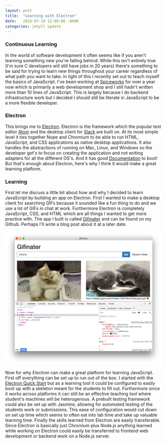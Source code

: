 ```yaml
---
layout: post
title:  "Learning with Electron"
date:   2016-07-10 12:00:00 -0600
categories: jekyll update
---
```


### Continuous Learning

In the world of software development it often seems like if you aren't learning
something new you're falling behind.
While this isn't entirely true (I'm sure C developers will still have jobs in 20
years) there's something to be said for trying to learn new things throughout
your career regardless of what path you want to take.
In light of this I recently set out to teach myself the basics of JavaScript.
I've been working at [Spiceworks](http://www.spiceworks.com/) for over a year
now which is primarily a web development shop and I still hadn't written more
than 10 lines of JavaScript.
This is largely because I do backend infrastructure work but I decided I should
still be literate in JavaScript to be a more flexible developer.

### Electron

This brings me to [Electron](http://electron.atom.io/).
Electron is the framework which the popular text editor [Atom](http://atom.io)
and the desktop client for [Slack](http://slack.com) are built on.
At its most simple level it ties together Nope and Chromium to be able to run
HTML, JavaScript, and CSS applications as native desktop applications.
It also handles the abstractions of running on Mac, Linux, and Windows so the
developer get's to focus on creating the application and not writing adapters for
all the different OS's. And it has good [Documentation](http://electron.atom.io/docs/)
to boot!
But that's enough about Electron, here's why I think it would make a great learning
platform.

### Learning

First let me discuss a little bit about how and why I decided to learn JavaScript
by building an app on Electron.
First I wanted to make a desktop client for searching GIFs because it sounded like
a fun thing to do and we use a lot of GIFs in chat at work.
Furthermore Electron is completely JavaScript, CSS, and HTML which are all things
I wanted to get more practice with.
The app I built is called [Gifinater](http://github.com/natesholland/gifinater)
and can be found on my Github.
Perhaps I'll write a blog post about it at a later date.

![](/img/gifinater.png)

Now for why Electron can make a great platform for learning JavaScript.
First off everything can be set up to run out of the box.
I started with the [Electron Quick Start](https://github.com/electron/electron-quick-start)
but as a learning tool it could be configured to easily boot up with a skeleton
meant for the students to fill out.
Furthermore since it works across platforms it can still be an effective teaching
tool where student's machines will be heterogenous.
A prebuilt testing framework could also be set up with Jasmine, allowing for
automated testing of the students work or submissions.
This ease of configuration would cut down on set up time which seems to often
eat into lab time and take up valuable learning time.
Finally the skills learned from Electron are easily transferable.
Since Electron is basically just Chromium plus Node.js anything learned while
working on Electron could easily be transferred to frontend web development or
backend work on a Node.js server.
